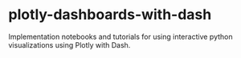 # plotly-dashboards-with-dash
Implementation notebooks and tutorials for using interactive python visualizations using Plotly with Dash.
